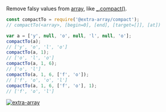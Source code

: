 Remove falsy values from [array], like [_.compact()].

```javascript
const compactTo = require('@extra-array/compact');
// compactTo(<array>, [begin=0], [end], [target=[]], [at])

var a = ['y', null, 'o', null, 'l', null, 'o'];
compactTo(a);
// ['y', 'o', 'l', 'o']
compactTo(a, 1);
// ['o', 'l', 'o']
compactTo(a, 1, 6);
// ['o', 'l']
compactTo(a, 1, 6, ['f', 'o']);
// ['f', 'o', 'o', 'l']
compactTo(a, 1, 6, ['f', 'o'], 1);
// ['f', 'o', 'l']
```


[![extra-array](https://i.imgur.com/nwyrmkW.jpg)](https://www.npmjs.com/package/extra-array)

[array]: https://developer.mozilla.org/en-US/docs/Web/JavaScript/Guide/Indexed_collections
[_.compact()]: http://underscorejs.org/#compact
